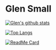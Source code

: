 # Glen Small


[![Glen's github stats](https://github-readme-stats.vercel.app/api?username=glensmall&count_private=true)](https://github.com/glensmall/glensmall)

[![Top Langs](https://github-readme-stats.vercel.app/api/top-langs/?username=glensmall)](https://github.com/glensmall/glensmall)

[![ReadMe Card](https://github-readme-stats.vercel.app/api/pin/?username=glensmall&repo=github-readme-stats)](https://github.com/glensmall/glensmall)

